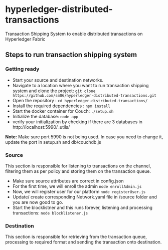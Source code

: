 # hyperledger-distributed-transactions
Transaction Shipping System to enable distributed transactions on Hyperledger Fabric

## Steps to run transaction shipping system

### Getting ready
* Start your source and destination networks.
* Navigate to a location where you want to run transaction shipping system and clone the project:
`git clone https://github.com/sm86/hyperledger-distributed-transactions.git`
* Open the repository : `cd hyperledger-distributed-transactions/`
* Install the required dependencies : `npm install`
* Start the docker container for Couch: `./setup.sh `
* Initialize the database: `node app`
* verify your initialization by checking if there are 3 databases in http://localhost:5990/_utils/

**Note:** Make sure port 5990 is not being used. In case you need to change it, update the port in setup.sh and db/couchdb.js

### Source 
This section is responsible for listening to transactions on the channel, filtering them as per policy and storing them on the transaction queue. 
* Make sure source attributes are correct in config.json
* For the first time, we will enroll the admin `node enrollAdmin.js`
* Now, we will register user for our platform  `node registerUser.js`
* Update/ create corresponding Network.yaml file in /source folder and you are now good to go.
* Start the blocklistner and this runs forever, listening and processing transactions:  `node blocklistener.js` 

### Destination
This section is responsible for retrieving from the transaction queue, processing to required format and sending the transaction onto destination.
